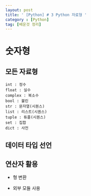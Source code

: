 ```yaml
---
layout: post
title: ' [Python] # 3 Python 자료형 '
category : [Python]
tag: [배운것 정리]
---
```


# 숫자형 

## 모든 자료형 

```
int : 정수
float : 실수
complex : 복소수
bool : 불린
str : 문자열(시퀀스)
list : 리스트(시퀀스) 
tuple : 튜플(시퀀스)
set : 집합
dict : 사전
```

## 데이터 타입 선언



## 연산자 활용

* 형 변환

* 외부 모듈 사용 
